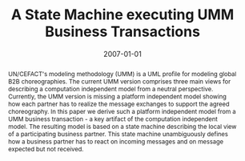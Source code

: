 ---
abstract: UN/CEFACT's modeling methodology (UMM) is a UML profile for modeling global
  B2B choreographies. The current UMM version comprises three main views for describing
  a computation independent model from a neutral perspective. Currently, the UMM version
  is missing a platform independent model showing how each partner has to realize
  the message exchanges to support the agreed choreography. In this paper we derive
  such a platform independent model from a UMM business transaction - a key artifact
  of the computation independent model. The resulting model is based on a state machine
  describing the local view of a participating business partner. This state machine
  unambiguously defines how a business partner has to react on incoming messages and
  on message expected but not received.
authors:
- Christian Huemer
- Marco Zapletal
date: '2007-01-01'
featured: false
links:
- name: Publik
  url: https://publik.tuwien.ac.at/showentry.php?ID=140982&lang=2
publication_types:
- '1'
publishDate: '2007-01-01'
specifics: 'in: "Proceedings of the 2007 Inaugural IEEE International Conference on
  Digital Ecosystems and Technologies (IEEE DEST 2007)", herausgegeben von: IEEE Computer
  Society; IEEE Computer Society, Cairns (Australia), 2007, ISBN: 1-4244-0470-3, 6
  S.'
title: A State Machine executing UMM Business Transactions
url_pdf: http://publik.tuwien.ac.at/files/pub-inf_4580.pdf
---